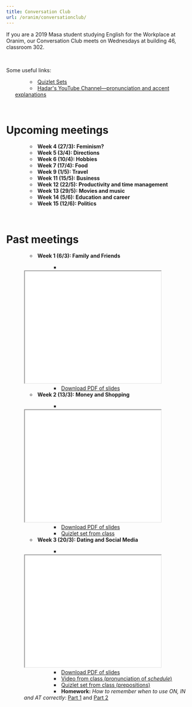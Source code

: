 ```yaml
---
title: Conversation Club
url: /oranim/conversationclub/
---
```


If you are a 2019 Masa student studying English for the Workplace at Oranim, our Conversation Club meets on Wednesdays at building 46, classroom 302.

<br />

Some useful links:

<ul style="text-indent:40px; list-style: circle inside;">
  <li><a href="https://quizlet.com/jdpinto/folders/e4wp-conversation-club" target="_blank">Quizlet Sets</a></li>
  <li><a href="https://www.youtube.com/channel/UClPyOwXLnSMejFdLvJXjA5A" target="_blank">Hadar's YouTube Channel—pronunciation and accent explanations</a></li>
</ul>

<br />

# Upcoming meetings

<ul style="text-indent:40px; list-style: circle inside;">
  <li><strong>Week 4 (27/3): Feminism?</strong></li>
  <li><strong>Week 5 (3/4): Directions</strong></li>
  <li><strong>Week 6 (10/4): Hobbies</strong></li>
  <li><strong>Week 7 (17/4): Food</strong></li>
  <li><strong>Week 9 (1/5): Travel</strong></li>
  <li><strong>Week 11 (15/5): Business</strong></li>
  <li><strong>Week 12 (22/5): Productivity and time management</strong></li>
  <li><strong>Week 13 (29/5): Movies and music</strong></li>
  <li><strong>Week 14 (5/6): Education and career</strong></li>
  <li><strong>Week 15 (12/6): Politics</strong></li>
</ul>

<br />

# Past meetings

<ul style="text-indent:40px; list-style: circle inside;">
  <li><strong>Week 1 (6/3): Family and Friends</strong></li>
    <ul style="text-indent:80px; list-style: square inside;">
      <li>
        <iframe src="/presentations/conversationclub/1-family-and-friends.pdf" width="80%" height="300em"></iframe>
      </li>
      <li><a href="/presentations/conversationclub/1-family-and-friends.pdf" target="_blank">Download PDF of slides</a></li>
    </ul>
  <li><strong>Week 2 (13/3): Money and Shopping</strong></li>
    <ul style="text-indent:80px; list-style: square inside;">
      <li>
        <iframe src="/presentations/conversationclub/2-money-and-shopping.pdf" width="80%" height="300em"></iframe>
      </li>
      <li><a href="/presentations/conversationclub/2-money-and-shopping.pdf" target="_blank">Download PDF of slides</a></li>
      <li><a href="https://quizlet.com/_6ai8dz" target="_blank">Quizlet set from class</a></li>
    </ul>
  <li><strong>Week 3 (20/3): Dating and Social Media</strong></li>
    <ul style="text-indent:80px; list-style: square inside;">
      <li>
        <iframe src="/presentations/conversationclub/3-dating-and-social-media.pdf" width="80%" height="300em"></iframe>
      </li>
      <li><a href="/presentations/conversationclub/3-dating-and-social-media.pdf" target="_blank">Download PDF of slides</a></li>
      <li><a href="https://www.youtube.com/watch?v=wVA1BYYwL2g" target="_blank">Video from class (pronunciation of <em>schedule</em>)</a></li>
      <li><a href="https://quizlet.com/216920255" target="_blank">Quizlet set from class (prepositions)</a></li>
      <li><strong>Homework:</strong> <em>How to remember when to use ON, IN and AT correctly</em>: <a href="https://www.youtube.com/watch?v=VaTVklkzFPI" target="_blank">Part 1</a> and <a href="https://www.youtube.com/watch?v=AuIzPgb3vvo" target="_blank">Part 2</a></li>
    </ul>
</ul>

